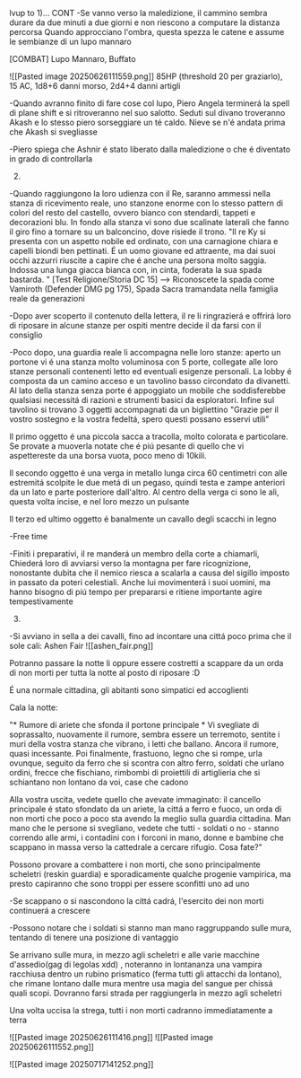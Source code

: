 lvup to
1)... CONT 
-Se vanno verso la maledizione, il cammino sembra durare da due minuti a due giorni e non riescono a computare la distanza percorsa 
Quando approcciano l'ombra, questa spezza le catene e assume le sembianze di un lupo mannaro

[COMBAT]
Lupo Mannaro, Buffato

![[Pasted image 20250626111559.png]]
85HP (threshold 20 per graziarlo), 15 AC, 1d8+6 danni morso,  2d4+4 danni artigli



-Quando avranno finito di fare cose col lupo, Piero Angela terminerá la spell di plane shift e si ritroveranno nel suo salotto. Seduti sul divano troveranno Akash e lo stesso piero sorseggiare un té caldo. Nieve se n'é andata prima che Akash si svegliasse

-Piero spiega che Ashnir é stato liberato dalla maledizione o che é diventato in grado di controllarla

2)
-Quando raggiungono la loro udienza con il Re, saranno ammessi nella stanza di ricevimento reale, uno stanzone enorme con lo stesso pattern di colori del resto del castello, ovvero bianco con stendardi, tappeti e decorazioni blu. In fondo alla stanza vi sono due scalinate laterali che fanno il giro fino a tornare su un balconcino, dove risiede il trono. 
"Il re Ky si presenta con un aspetto nobile ed ordinato, con una carnagione chiara e capelli biondi ben pettinati. É un uomo giovane ed attraente, ma dai suoi occhi azzurri riuscite a capire che é anche una persona molto saggia. Indossa una lunga giacca bianca con, in cinta, foderata la sua spada bastarda. " 
[Test Religione/Storia DC 15] --> Riconoscete la spada come Vamiroth (Defender DMG pg 175), Spada Sacra tramandata nella famiglia reale da generazioni

-Dopo aver scoperto il contenuto della lettera, il re li ringrazierá e offrirá loro di riposare in alcune stanze per ospiti mentre decide il da farsi con il consiglio

-Poco dopo, una guardia reale li accompagna nelle loro stanze: aperto un portone vi é una stanza molto voluminosa con 5 porte, collegate alle loro stanze personali contenenti letto ed eventuali esigenze personali. La lobby é composta da un camino acceso e un tavolino basso circondato da divanetti. Al lato della stanza senza porte é appoggiato un mobile che soddisferebbe qualsiasi necessitá di razioni e strumenti basici da esploratori. Infine sul tavolino si trovano 3 oggetti accompagnati da un bigliettino "Grazie per il vostro sostegno e la vostra fedeltá, spero questi possano esservi utili"

Il primo oggetto é una piccola sacca a tracolla, molto colorata e particolare. Se provate a muoverla notate che é piú pesante di quello che vi aspettereste da una borsa vuota, poco meno di 10kili.

Il secondo oggetto é una verga in metallo lunga circa 60 centimetri con alle estremitá scolpite le due metá di un pegaso, quindi testa e zampe anteriori da un lato e parte posteriore dall'altro. Al centro della verga ci sono le ali, questa volta incise, e nel loro mezzo un pulsante

Il terzo ed ultimo oggetto é banalmente un cavallo degli scacchi in legno





-Free time



-Finiti i preparativi, il re manderá un membro della corte a chiamarli, Chiederá loro di avviarsi verso la montagna per fare ricognizione, nonostante dubita che il nemico riesca a scalarla a causa del sigillo imposto in passato da poteri celestiali. Anche lui movimenterá i suoi uomini, ma hanno bisogno di piú tempo per prepararsi e ritiene importante agire tempestivamente




3)

-Si avviano in sella a dei cavalli, fino ad incontare una cittá poco prima che il sole cali: Ashen Fair
![[ashen_fair.png]]


Potranno passare la notte li oppure essere costretti a scappare da un orda di non morti per tutta la notte al posto di riposare :D


É una normale cittadina, gli abitanti sono simpatici ed accoglienti

Cala la notte:

"* Rumore di ariete  che sfonda il portone principale *
Vi svegliate di soprassalto, nuovamente il rumore, sembra essere un terremoto, sentite i muri della vostra stanza che vibrano, i letti che ballano. Ancora il rumore, quasi incessante. Poi finalmente, frastuono, legno che si rompe, urla ovunque, seguito da ferro che si scontra con altro ferro, soldati che urlano ordini, frecce che fischiano, rimbombi di proiettili di artiglieria che si schiantano non lontano da voi, case che cadono

Alla vostra uscita, vedete quello che avevate immaginato: il cancello principale é stato sfondato da un ariete, la cittá a ferro e fuoco, un orda di non morti che poco a poco sta avendo la meglio sulla guardia cittadina. Man mano che le persone si svegliano, vedete che tutti - soldati o no - stanno correndo alle armi, i contadini con i forconi in mano, donne e bambine che scappano in massa verso la cattedrale a cercare rifugio. Cosa fate?"


Possono provare a combattere i non morti, che sono principalmente scheletri (reskin guardia) e sporadicamente qualche progenie vampirica, ma presto capiranno che sono troppi per essere sconfitti uno ad uno

-Se scappano o si nascondono la cittá cadrá, l'esercito dei non morti continuerá a crescere

-Possono notare che i soldati si stanno man mano raggruppando sulle mura, tentando di tenere una posizione di vantaggio

 Se arrivano sulle mura, in mezzo agli scheletri e alle varie macchine d'assedio(gag di legolas xdd) , noteranno in lontananza una vampira racchiusa dentro un rubino prismatico (ferma tutti gli attacchi da lontano),
 che rimane lontano dalle mura mentre usa magia del sangue per chissá quali scopi. Dovranno farsi strada per raggiungerla in mezzo agli scheletri


Una volta uccisa la strega, tutti i non morti cadranno immediatamente a terra





![[Pasted image 20250626111416.png]]
![[Pasted image 20250626111552.png]]


![[Pasted image 20250717141252.png]]
